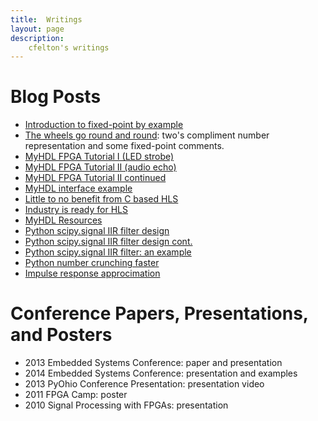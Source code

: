 ```yaml
---
title:  Writings
layout: page
description:
    cfelton's writings
---
```


Blog Posts
===========

<!--   * [Why MyHDL matters](): -->
<!--   * [Why I use MyHDL](): -->
   * [Introduction to fixed-point by example](http://www.dsprelated.com/showarticle/139.php)
   * [The wheels go round and round](http://www.dsprelated.com/showarticle/580.php): 
     two's compliment number representation and some fixed-point comments.
   * [MyHDL FPGA Tutorial I (LED strobe)](http://www.fpgarelated.com/showarticle/25.php)
   * [MyHDL FPGA Tutorial II (audio echo)](http://www.fpgarelated.com/showarticle/34.php)
   * [MyHDL FPGA Tutorial II continued](http://www.fpgarelated.com/showarticle/41.php)
   * [MyHDL interface example](http://www.fpgarelated.com/showarticle/544.php)
   * [Little to no benefit from C based HLS](http://www.fpgarelated.com/showarticle/578.php)
   * [Industry is ready for HLS](http://www.fpgarelated.com/showarticle/35.php)
   * [MyHDL Resources](http://www.fpgarelated.com/showarticle/43.php)
   * [Python scipy.signal IIR filter design](http://www.dsprelated.com/showarticle/164.php)
   * [Python scipy.signal IIR filter design cont.](http://www.dsprelated.com/showarticle/170.php)
   * [Python scipy.signal IIR filter: an example](http://www.dsprelated.com/showarticle/194.php)
   * [Python number crunching faster](http://www.dsprelated.com/showarticle/151.php)
   * [Impulse response approcimation](http://www.dsprelated.com/showarticle/138.php)


Conference Papers, Presentations, and Posters
=============================================

   * 2013 Embedded Systems Conference: paper and presentation
   * 2014 Embedded Systems Conference: presentation and examples
   * 2013 PyOhio Conference Presentation: presentation video
   * 2011 FPGA Camp: poster
   * 2010 Signal Processing with FPGAs: presentation